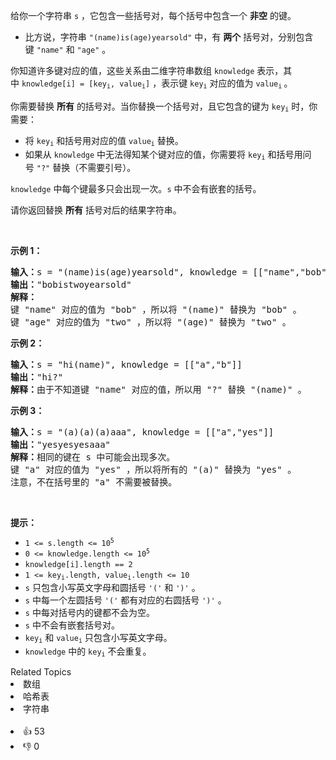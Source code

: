 <p>给你一个字符串&nbsp;<code>s</code>&nbsp;，它包含一些括号对，每个括号中包含一个 <strong>非空</strong>&nbsp;的键。</p>

<ul> 
 <li>比方说，字符串&nbsp;<code>"(name)is(age)yearsold"</code>&nbsp;中，有&nbsp;<strong>两个</strong>&nbsp;括号对，分别包含键&nbsp;<code>"name"</code> 和&nbsp;<code>"age"</code>&nbsp;。</li> 
</ul>

<p>你知道许多键对应的值，这些关系由二维字符串数组&nbsp;<code>knowledge</code>&nbsp;表示，其中&nbsp;<code>knowledge[i] = [key<sub>i</sub>, value<sub>i</sub>]</code>&nbsp;，表示键&nbsp;<code>key<sub>i</sub></code>&nbsp;对应的值为&nbsp;<code>value<sub>i</sub></code><sub>&nbsp;</sub>。</p>

<p>你需要替换 <strong>所有</strong>&nbsp;的括号对。当你替换一个括号对，且它包含的键为&nbsp;<code>key<sub>i</sub></code>&nbsp;时，你需要：</p>

<ul> 
 <li>将&nbsp;<code>key<sub>i</sub></code>&nbsp;和括号用对应的值&nbsp;<code>value<sub>i</sub></code>&nbsp;替换。</li> 
 <li>如果从 <code>knowledge</code>&nbsp;中无法得知某个键对应的值，你需要将&nbsp;<code>key<sub>i</sub></code>&nbsp;和括号用问号&nbsp;<code>"?"</code>&nbsp;替换（不需要引号）。</li> 
</ul>

<p><code>knowledge</code>&nbsp;中每个键最多只会出现一次。<code>s</code>&nbsp;中不会有嵌套的括号。</p>

<p>请你返回替换 <strong>所有</strong>&nbsp;括号对后的结果字符串。</p>

<p>&nbsp;</p>

<p><strong>示例 1：</strong></p>

<pre>
<b>输入：</b>s = "(name)is(age)yearsold", knowledge = [["name","bob"],["age","two"]]
<b>输出：</b>"bobistwoyearsold"
<strong>解释：</strong>
键 "name" 对应的值为 "bob" ，所以将 "(name)" 替换为 "bob" 。
键 "age" 对应的值为 "two" ，所以将 "(age)" 替换为 "two" 。
</pre>

<p><strong>示例 2：</strong></p>

<pre>
<b>输入：</b>s = "hi(name)", knowledge = [["a","b"]]
<b>输出：</b>"hi?"
<b>解释：</b>由于不知道键 "name" 对应的值，所以用 "?" 替换 "(name)" 。
</pre>

<p><strong>示例 3：</strong></p>

<pre>
<b>输入：</b>s = "(a)(a)(a)aaa", knowledge = [["a","yes"]]
<b>输出：</b>"yesyesyesaaa"
<b>解释：</b>相同的键在 s 中可能会出现多次。
键 "a" 对应的值为 "yes" ，所以将所有的 "(a)" 替换为 "yes" 。
注意，不在括号里的 "a" 不需要被替换。
</pre>

<p>&nbsp;</p>

<p><strong>提示：</strong></p>

<ul> 
 <li><code>1 &lt;= s.length &lt;= 10<sup>5</sup></code></li> 
 <li><code>0 &lt;= knowledge.length &lt;= 10<sup>5</sup></code></li> 
 <li><code>knowledge[i].length == 2</code></li> 
 <li><code>1 &lt;= key<sub>i</sub>.length, value<sub>i</sub>.length &lt;= 10</code></li> 
 <li><code>s</code>&nbsp;只包含小写英文字母和圆括号&nbsp;<code>'('</code>&nbsp;和&nbsp;<code>')'</code>&nbsp;。</li> 
 <li><code>s</code>&nbsp;中每一个左圆括号&nbsp;<code>'('</code>&nbsp;都有对应的右圆括号&nbsp;<code>')'</code>&nbsp;。</li> 
 <li><code>s</code>&nbsp;中每对括号内的键都不会为空。</li> 
 <li><code>s</code>&nbsp;中不会有嵌套括号对。</li> 
 <li><code>key<sub>i</sub></code>&nbsp;和&nbsp;<code>value<sub>i</sub></code>&nbsp;只包含小写英文字母。</li> 
 <li><code>knowledge</code>&nbsp;中的&nbsp;<code>key<sub>i</sub></code>&nbsp;不会重复。</li> 
</ul>

<div><div>Related Topics</div><div><li>数组</li><li>哈希表</li><li>字符串</li></div></div><br><div><li>👍 53</li><li>👎 0</li></div>